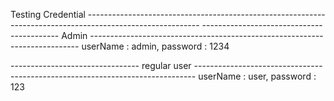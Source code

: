 Testing Credential ----------------------------------------------------------------------------------------------------------
------------------------------------------ Admin ---------------------------------------------------------------------------
userName : admin,
password : 1234

-------------------------------- regular user ------------------------------------------------------------------------------
userName : user,
password : 123



